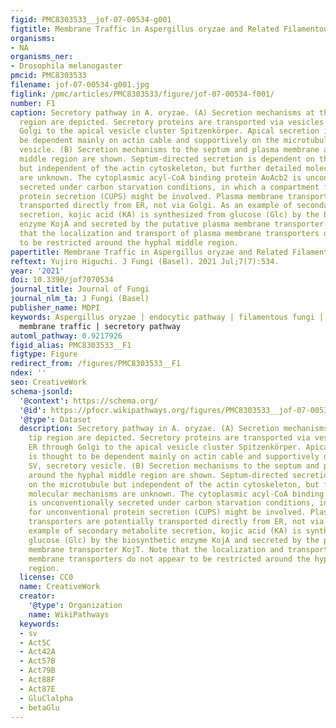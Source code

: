 ```yaml
---
figid: PMC8303533__jof-07-00534-g001
figtitle: Membrane Traffic in Aspergillus oryzae and Related Filamentous Fungi
organisms:
- NA
organisms_ner:
- Drosophila melanogaster
pmcid: PMC8303533
filename: jof-07-00534-g001.jpg
figlink: /pmc/articles/PMC8303533/figure/jof-07-00534-f001/
number: F1
caption: Secretory pathway in A. oryzae. (A) Secretion mechanisms at the hyphal tip
  region are depicted. Secretory proteins are transported via vesicles from ER through
  Golgi to the apical vesicle cluster Spitzenkörper. Apical secretion is thought to
  be dependent mainly on actin cable and supportively on the microtubule. SV, secretory
  vesicle. (B) Secretion mechanisms to the septum and plasma membrane around the hyphal
  middle region are shown. Septum-directed secretion is dependent on the microtubule
  but independent of the actin cytoskeleton, but further detailed molecular mechanisms
  are unknown. The cytoplasmic acyl-CoA binding protein AoAcb2 is unconventionally
  secreted under carbon starvation conditions, in which a compartment for unconventional
  protein secretion (CUPS) might be involved. Plasma membrane transporters are potentially
  transported directly from ER, not via Golgi. As an example of secondary metabolite
  secretion, kojic acid (KA) is synthesized from glucose (Glc) by the biosynthetic
  enzyme KojA and secreted by the putative plasma membrane transporter KojT. Note
  that the localization and transport of plasma membrane transporters do not appear
  to be restricted around the hyphal middle region.
papertitle: Membrane Traffic in Aspergillus oryzae and Related Filamentous Fungi.
reftext: Yujiro Higuchi. J Fungi (Basel). 2021 Jul;7(7):534.
year: '2021'
doi: 10.3390/jof7070534
journal_title: Journal of Fungi
journal_nlm_ta: J Fungi (Basel)
publisher_name: MDPI
keywords: Aspergillus oryzae | endocytic pathway | filamentous fungi | Koji mold |
  membrane traffic | secretory pathway
automl_pathway: 0.9217926
figid_alias: PMC8303533__F1
figtype: Figure
redirect_from: /figures/PMC8303533__F1
ndex: ''
seo: CreativeWork
schema-jsonld:
  '@context': https://schema.org/
  '@id': https://pfocr.wikipathways.org/figures/PMC8303533__jof-07-00534-g001.html
  '@type': Dataset
  description: Secretory pathway in A. oryzae. (A) Secretion mechanisms at the hyphal
    tip region are depicted. Secretory proteins are transported via vesicles from
    ER through Golgi to the apical vesicle cluster Spitzenkörper. Apical secretion
    is thought to be dependent mainly on actin cable and supportively on the microtubule.
    SV, secretory vesicle. (B) Secretion mechanisms to the septum and plasma membrane
    around the hyphal middle region are shown. Septum-directed secretion is dependent
    on the microtubule but independent of the actin cytoskeleton, but further detailed
    molecular mechanisms are unknown. The cytoplasmic acyl-CoA binding protein AoAcb2
    is unconventionally secreted under carbon starvation conditions, in which a compartment
    for unconventional protein secretion (CUPS) might be involved. Plasma membrane
    transporters are potentially transported directly from ER, not via Golgi. As an
    example of secondary metabolite secretion, kojic acid (KA) is synthesized from
    glucose (Glc) by the biosynthetic enzyme KojA and secreted by the putative plasma
    membrane transporter KojT. Note that the localization and transport of plasma
    membrane transporters do not appear to be restricted around the hyphal middle
    region.
  license: CC0
  name: CreativeWork
  creator:
    '@type': Organization
    name: WikiPathways
  keywords:
  - sv
  - Act5C
  - Act42A
  - Act57B
  - Act79B
  - Act88F
  - Act87E
  - GluClalpha
  - betaGlu
---
```

